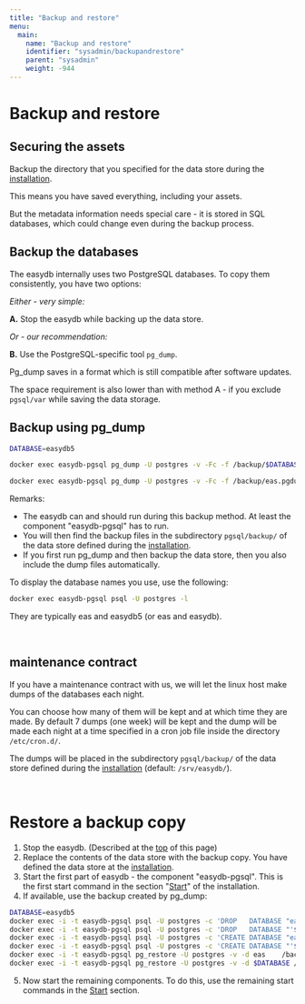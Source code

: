 ```yaml
---
title: "Backup and restore"
menu:
  main:
    name: "Backup and restore"
    identifier: "sysadmin/backupandrestore"
    parent: "sysadmin"
    weight: -944
---
```


# Backup and restore

## Securing the assets

Backup the directory that you specified for the data store during the [installation](../installation).

This means you have saved everything, including your assets.

But the metadata information needs special care - it is stored in SQL databases, which could change even during the backup process.

## Backup the databases

The easydb internally uses two PostgreSQL databases. To copy them consistently, you have two options:

_Either - very simple:_

__A.__ Stop the easydb while backing up the data store.

_Or - our recommendation:_

__B.__ Use the PostgreSQL-specific tool `pg_dump`.

Pg_dump saves in a format which is still compatible after software updates.

The space requirement is also lower than with method A - if you exclude `pgsql/var` while saving the data storage.

## Backup using pg_dump

```bash
DATABASE=easydb5

docker exec easydb-pgsql pg_dump -U postgres -v -Fc -f /backup/$DATABASE.pgdump $DATABASE

docker exec easydb-pgsql pg_dump -U postgres -v -Fc -f /backup/eas.pgdump eas
```

Remarks:

- The easydb can and should run during this backup method. At least the component "easydb-pgsql" has to run.
- You will then find the backup files in the subdirectory `pgsql/backup/` of the data store defined during the [installation](../installation).
- If you first run pg_dump and then backup the data store, then you also include the dump files automatically.

To display the database names you use, use the following:

```bash
docker exec easydb-pgsql psql -U postgres -l
```

They are typically eas and easydb5 (or eas and easydb).

&nbsp;

## maintenance contract

If you have a maintenance contract with us, we will let the linux host make dumps of the databases each night.

You can choose how many of them will be kept and at which time they are made. By default 7 dumps (one week) will be kept and the dump will be made each night at a time specified in a cron job file inside the directory `/etc/cron.d/`.

The dumps will be placed in the subdirectory `pgsql/backup/` of the data store defined during the [installation](../installation) (default: `/srv/easydb/`).

&nbsp;

# Restore a backup copy

1. Stop the easydb. (Described at the [top](#Operation) of this page)
2. Replace the contents of the data store with the backup copy. You have defined the data store at the [installation](../installation).
3. Start the first part of easydb - the component "easydb-pgsql". This is the first start command in the section "[Start](../installation)" of the installation.
4. If available, use the backup created by pg_dump:

```bash
DATABASE=easydb5
docker exec -i -t easydb-pgsql psql -U postgres -c 'DROP   DATABASE "eas"'
docker exec -i -t easydb-pgsql psql -U postgres -c 'DROP   DATABASE "'$DATABASE'"'
docker exec -i -t easydb-pgsql psql -U postgres -c 'CREATE DATABASE "eas"'
docker exec -i -t easydb-pgsql psql -U postgres -c 'CREATE DATABASE "'$DATABASE'"'
docker exec -i -t easydb-pgsql pg_restore -U postgres -v -d eas    /backup/eas.pgdump
docker exec -i -t easydb-pgsql pg_restore -U postgres -v -d $DATABASE /backup/$DATABASE.pgdump
```

5. Now start the remaining components. To do this, use the remaining start commands in the [Start](../installation) section.

